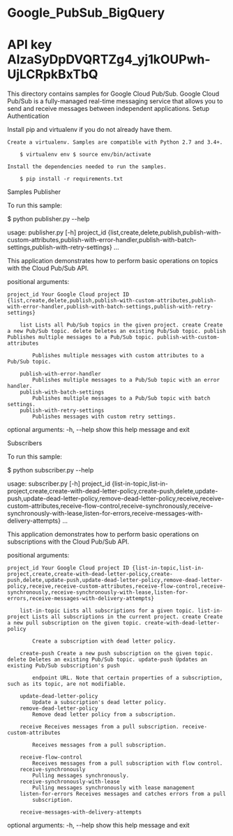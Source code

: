 # Google_PubSub_BigQuery
# API key  AIzaSyDpDVQRTZg4_yj1kOUPwh-UjLCRpkBxTbQ

This directory contains samples for Google Cloud Pub/Sub. Google Cloud Pub/Sub is a fully-managed real-time messaging service that allows you to send and receive messages between independent applications. Setup Authentication

Install pip and virtualenv if you do not already have them.

    Create a virtualenv. Samples are compatible with Python 2.7 and 3.4+.

        $ virtualenv env $ source env/bin/activate

    Install the dependencies needed to run the samples.

        $ pip install -r requirements.txt

Samples Publisher

To run this sample:

$ python publisher.py --help

usage: publisher.py [-h]
    project_id {list,create,delete,publish,publish-with-custom-attributes,publish-with-error-handler,publish-with-batch-settings,publish-with-retry-settings} ...

This application demonstrates how to perform basic operations on topics with the Cloud Pub/Sub API.

positional arguments:

    project_id Your Google Cloud project ID {list,create,delete,publish,publish-with-custom-attributes,publish-with-error-handler,publish-with-batch-settings,publish-with-retry-settings}

        list Lists all Pub/Sub topics in the given project. create Create a new Pub/Sub topic. delete Deletes an existing Pub/Sub topic. publish Publishes multiple messages to a Pub/Sub topic. publish-with-custom-attributes

            Publishes multiple messages with custom attributes to a Pub/Sub topic.

        publish-with-error-handler
            Publishes multiple messages to a Pub/Sub topic with an error handler.
        publish-with-batch-settings
            Publishes multiple messages to a Pub/Sub topic with batch settings.
        publish-with-retry-settings
            Publishes messages with custom retry settings.

optional arguments:
    -h, --help 	show this help message and exit

Subscribers

To run this sample:

$ python subscriber.py --help

usage: subscriber.py [-h]
    project_id {list-in-topic,list-in-project,create,create-with-dead-letter-policy,create-push,delete,update-push,update-dead-letter-policy,remove-dead-letter-policy,receive,receive-custom-attributes,receive-flow-control,receive-synchronously,receive-synchronously-with-lease,listen-for-errors,receive-messages-with-delivery-attempts} ...

This application demonstrates how to perform basic operations on subscriptions with the Cloud Pub/Sub API.

positional arguments:

    project_id Your Google Cloud project ID {list-in-topic,list-in-project,create,create-with-dead-letter-policy,create-push,delete,update-push,update-dead-letter-policy,remove-dead-letter-policy,receive,receive-custom-attributes,receive-flow-control,receive-synchronously,receive-synchronously-with-lease,listen-for-errors,receive-messages-with-delivery-attempts}

        list-in-topic Lists all subscriptions for a given topic. list-in-project Lists all subscriptions in the current project. create Create a new pull subscription on the given topic. create-with-dead-letter-policy

            Create a subscription with dead letter policy.

        create-push Create a new push subscription on the given topic. delete Deletes an existing Pub/Sub topic. update-push Updates an existing Pub/Sub subscription's push

            endpoint URL. Note that certain properties of a subscription, such as its topic, are not modifiable.

        update-dead-letter-policy
            Update a subscription's dead letter policy.
        remove-dead-letter-policy
            Remove dead letter policy from a subscription.

        receive Receives messages from a pull subscription. receive-custom-attributes

            Receives messages from a pull subscription.

        receive-flow-control
            Receives messages from a pull subscription with flow control.
        receive-synchronously
            Pulling messages synchronously.
        receive-synchronously-with-lease
            Pulling messages synchronously with lease management
        listen-for-errors Receives messages and catches errors from a pull
            subscription.

        receive-messages-with-delivery-attempts

optional arguments:
    -h, --help 	show this help message and exit

